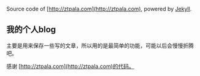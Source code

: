 Source code of [http://ztpala.com](http://ztpala.com), powered by [Jekyll](http://jekyllrb.com/).

## 我的个人blog

主要是用来保存一些写的文章，所以用的是最简单的功能，可能以后会慢慢折腾吧。

感谢 [http://ztpala.com](http://ztpala.com)的代码。
